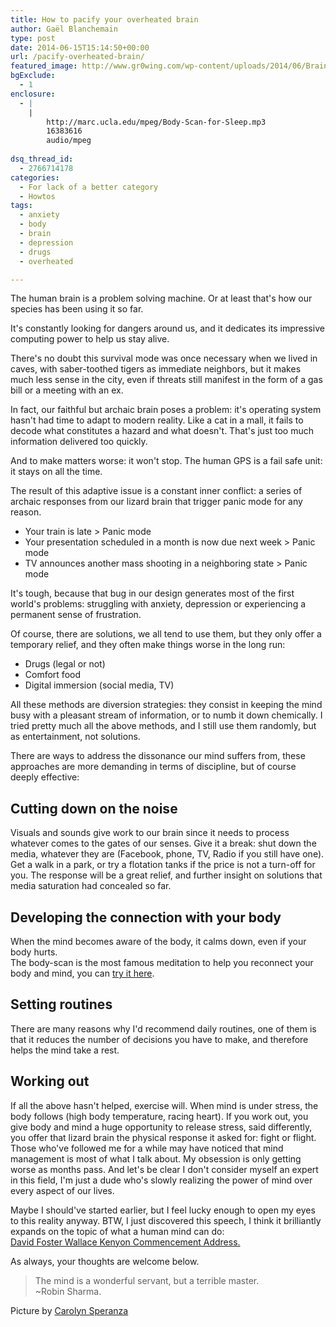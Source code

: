 ```yaml
---
title: How to pacify your overheated brain
author: Gaël Blanchemain
type: post
date: 2014-06-15T15:14:50+00:00
url: /pacify-overheated-brain/
featured_image: http://www.gr0wing.com/wp-content/uploads/2014/06/Brain-on-fire.jpg
bgExclude:
  - 1
enclosure:
  - |
    |
        http://marc.ucla.edu/mpeg/Body-Scan-for-Sleep.mp3
        16383616
        audio/mpeg
        
dsq_thread_id:
  - 2766714178
categories:
  - For lack of a better category
  - Howtos
tags:
  - anxiety
  - body
  - brain
  - depression
  - drugs
  - overheated

---
```

The human brain is a problem solving machine. Or at least that's how our species has been using it so far.

It's constantly looking for dangers around us, and it dedicates its impressive computing power to help us stay alive.

There's no doubt this survival mode was once necessary when we lived in caves, with saber-toothed tigers as immediate neighbors, but it makes much less sense in the city, even if threats still manifest in the form of a gas bill or a meeting with an ex.

In fact, our faithful but archaic brain poses a problem: it's operating system hasn't had time to adapt to modern reality. Like a cat in a mall, it fails to decode what constitutes a hazard and what doesn't. That's just too much information delivered too quickly.

And to make matters worse: it won't stop. The human GPS is a fail safe unit: it stays on all the time.

The result of this adaptive issue is a constant inner conflict: a series of archaic responses from our lizard brain that trigger panic mode for any reason.

  * Your train is late > Panic mode
  * Your presentation scheduled in a month is now due next week > Panic mode
  * TV announces another mass shooting in a neighboring state > Panic mode

It's tough, because that bug in our design generates most of the first world's problems: struggling with anxiety, depression or experiencing a permanent sense of frustration.

Of course, there are solutions, we all tend to use them, but they only offer a temporary relief, and they often make things worse in the long run:

  * Drugs (legal or not)
  * Comfort food
  * Digital immersion (social media, TV)

All these methods are diversion strategies: they consist in keeping the mind busy with a pleasant stream of information, or to numb it down chemically. I tried pretty much all the above methods, and I still use them randomly, but as entertainment, not solutions.

There are ways to address the dissonance our mind suffers from, these approaches are more demanding in terms of discipline, but of course deeply effective:

## Cutting down on the noise

Visuals and sounds give work to our brain since it needs to process whatever comes to the gates of our senses. Give it a break: shut down the media, whatever they are (Facebook, phone, TV, Radio if you still have one). Get a walk in a park, or try a flotation tanks if the price is not a turn-off for you. The response will be a great relief, and further insight on solutions that media saturation had concealed so far.

## Developing the connection with your body

When the mind becomes aware of the body, it calms down, even if your body hurts.  
The body-scan is the most famous meditation to help you reconnect your body and mind, you can <a href="http://marc.ucla.edu/mpeg/Body-Scan-for-Sleep.mp3" target="_blank">try it here</a>.

## Setting routines

There are many reasons why I'd recommend daily routines, one of them is that it reduces the number of decisions you have to make, and therefore helps the mind take a rest.

## Working out

If all the above hasn't helped, exercise will. When mind is under stress, the body follows (high body temperature, racing heart). If you work out, you give body and mind a huge opportunity to release stress, said differently, you offer that lizard brain the physical response it asked for: fight or flight.  
Those who've followed me for a while may have noticed that mind management is most of what I talk about. My obsession is only getting worse as months pass. And let's be clear I don't consider myself an expert in this field, I'm just a dude who's slowly realizing the power of mind over every aspect of our lives.

Maybe I should've started earlier, but I feel lucky enough to open my eyes to this reality anyway. BTW, I just discovered this speech, I think it brilliantly expands on the topic of what a human mind can do:  
<a href="http://web.ics.purdue.edu/~drkelly/DFWKenyonAddress2005.pdf" target="_blank">David Foster Wallace Kenyon Commencement Address.</a>

As always, your thoughts are welcome below.

> The mind is a wonderful servant, but a terrible master.  
> ~Robin Sharma.

Picture by <a href="https://www.flickr.com/photos/urbanaquariumvideo/" target="_blank">Carolyn Speranza</a>
